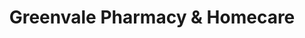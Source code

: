 ---
title: "Greenvale Pharmacy & Homecare"
url: /greenvale/greenvale-pharmacy-und-homecare/
shop: Drogerie
---
